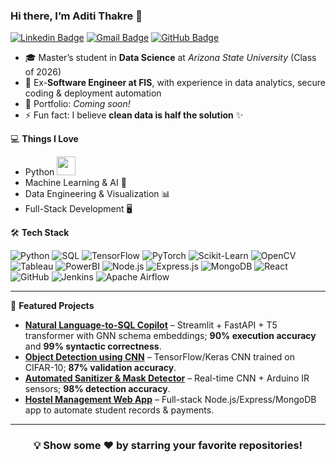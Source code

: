 ### Hi there, I’m Aditi Thakre 👋
[![Linkedin Badge](https://img.shields.io/badge/-aditithakre-blue?style=flat-square&logo=Linkedin&logoColor=white&link=https://www.linkedin.com/in/aditi-thakre/)](https://www.linkedin.com/in/aditi-thakre/)
[![Gmail Badge](https://img.shields.io/badge/-aditi13thakre@gmail.com-c14438?style=flat-square&logo=Gmail&logoColor=white&link=mailto:aditi13thakre@gmail.com)](mailto:aditi13thakre@gmail.com) 
[![GitHub Badge](https://img.shields.io/badge/-aditi593-black?style=flat-square&logo=github&logoColor=white&link=https://github.com/aditi593)](https://github.com/aditi593)

- 🎓 Master’s student in **Data Science** at *Arizona State University* (Class of 2026)
- 💼 Ex-**Software Engineer at FIS**, with experience in data analytics, secure coding & deployment automation
- 🎯 Portfolio: *Coming soon!*  
- ⚡ Fun fact: I believe **clean data is half the solution** ✨

💻 **Things I Love**
- Python <img src="https://media.giphy.com/media/WUlplcMpOCEmTGBtBW/giphy.gif" width="30">
- Machine Learning & AI 🤖
- Data Engineering & Visualization 📊
- Full-Stack Development 🖥️


🛠 **Tech Stack**

![Python](https://img.shields.io/badge/-Python-000000?style=flat&logo=python)
![SQL](https://img.shields.io/badge/-SQL-000000?style=flat&logo=postgresql)
![TensorFlow](https://img.shields.io/badge/-TensorFlow-000000?style=flat&logo=tensorflow)
![PyTorch](https://img.shields.io/badge/-PyTorch-000000?style=flat&logo=pytorch)
![Scikit-Learn](https://img.shields.io/badge/-ScikitLearn-000000?style=flat&logo=scikitlearn)
![OpenCV](https://img.shields.io/badge/-OpenCV-000000?style=flat&logo=opencv)
![Tableau](https://img.shields.io/badge/-Tableau-000000?style=flat&logo=tableau)
![PowerBI](https://img.shields.io/badge/-PowerBI-000000?style=flat&logo=powerbi)
![Node.js](https://img.shields.io/badge/-Node.js-000000?style=flat&logo=node.js)
![Express.js](https://img.shields.io/badge/-Express.js-000000?style=flat&logo=express)
![MongoDB](https://img.shields.io/badge/-MongoDB-000000?style=flat&logo=mongodb)
![React](https://img.shields.io/badge/-React-000000?style=flat&logo=react)
![GitHub](https://img.shields.io/badge/-GitHub-000000?style=flat&logo=github)
![Jenkins](https://img.shields.io/badge/-Jenkins-000000?style=flat&logo=jenkins)
![Apache Airflow](https://img.shields.io/badge/-Apache%20Airflow-000000?style=flat&logo=apacheairflow)

---

📌 **Featured Projects**
- [**Natural Language-to-SQL Copilot**](https://github.com/aditi593/Natural-Language-to-SQL-Copilot) – Streamlit + FastAPI + T5 transformer with GNN schema embeddings; **90% execution accuracy** and **99% syntactic correctness**.
- [**Object Detection using CNN**](https://github.com/aditi593/Project-deep-learning) – TensorFlow/Keras CNN trained on CIFAR-10; **87% validation accuracy**.
- [**Automated Sanitizer & Mask Detector**](https://github.com/aditi593/Natural-Language-to-SQL-Copilot) – Real-time CNN + Arduino IR sensors; **98% detection accuracy**.
- [**Hostel Management Web App**](https://github.com/aditi593/hostelmanagement) – Full-stack Node.js/Express/MongoDB app to automate student records & payments.

---

<div align="center">
  <h3>💡 Show some ❤️ by starring your favorite repositories!</h3>
</div>
